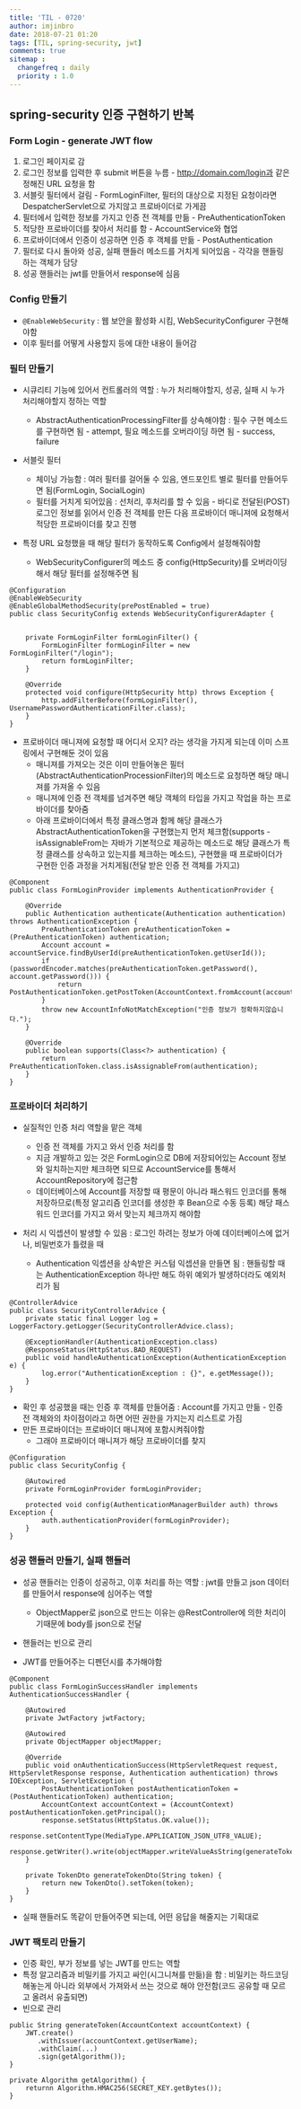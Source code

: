 ```yaml
---
title: 'TIL - 0720'
author: imjinbro
date: 2018-07-21 01:20
tags: [TIL, spring-security, jwt]
comments: true
sitemap :
  changefreq : daily
  priority : 1.0
---
```


## spring-security 인증 구현하기 반복
### Form Login - generate JWT flow
1. 로그인 페이지로 감
2. 로그인 정보를 입력한 후 submit 버튼을 누름 - http://domain.com/login과 같은 정해진 URL 요청을 함
3. 서블릿 필터에서 걸림 - FormLoginFilter, 필터의 대상으로 지정된 요청이라면 DespatcherServlet으로 가지않고 프로바이더로 가게끔
4. 필터에서 입력한 정보를 가지고 인증 전 객체를 만듦 - PreAuthenticationToken
5. 적당한 프로바이더를 찾아서 처리를 함 - AccountService와 협업
6. 프로바이더에서 인증이 성공하면 인증 후 객체를 만듦 - PostAuthentication
7. 필터로 다시 돌아와 성공, 실패 핸들러 메소드를 거치게 되어있음 - 각각을 핸들링 하는 객체가 담당
8. 성공 핸들러는 jwt를 만들어서 response에 심음

### Config 만들기
* ```@EnableWebSecurity``` : 웹 보안을 활성화 시킴,  WebSecurityConfigurer 구현해야함
* 이후 필터를 어떻게 사용할지 등에 대한 내용이 들어감
  
### 필터 만들기
* 시큐리티 기능에 있어서 컨트롤러의 역할 : 누가 처리해야할지, 성공, 실패 시 누가 처리해야할지 정하는 역할
  * AbstractAuthenticationProcessingFilter를 상속해야함 : 필수 구현 메소드를 구현하면 됨 - attempt, 필요 메소드를 오버라이딩 하면 됨 - success, failure

* 서블릿 필터
  * 체이닝 가능함 : 여러 필터를 걸어둘 수 있음, 엔드포인트 별로 필터를 만들어두면 됨(FormLogin, SocialLogin)
  * 필터를 거치게 되어있음 : 선처리, 후처리를 할 수 있음 - 바디로 전달된(POST) 로그인 정보를 읽어서 인증 전 객체를 만든 다음 프로바이더 매니져에 요청해서 적당한 프로바이더를 찾고 진행 
  
* 특정 URL 요청했을 때 해당 필터가 동작하도록 Config에서 설정해줘야함
  * WebSecurityConfigurer의 메소드 중 config(HttpSecurity)를 오버라이딩해서 해당 필터를 설정해주면 됨

~~~
@Configuration
@EnableWebSecurity
@EnableGlobalMethodSecurity(prePostEnabled = true)
public class SecurityConfig extends WebSecurityConfigurerAdapter {


    private FormLoginFilter formLoginFilter() {
        FormLoginFilter formLoginFilter = new FormLoginFilter("/login");
        return formLoginFilter;
    }

    @Override
    protected void configure(HttpSecurity http) throws Exception {
        http.addFilterBefore(formLoginFilter(), UsernamePasswordAuthenticationFilter.class);
    }
}
~~~

* 프로바이더 매니져에 요청할 때 어디서 오지? 라는 생각을 가지게 되는데 이미 스프링에서 구현해둔 것이 있음
  * 매니져를 가져오는 것은 이미 만들어놓은 필터(AbstractAuthenticationProcessionFilter)의 메소드로 요청하면 해당 매니져를 가져올 수 있음
  * 매니져에 인증 전 객체를 넘겨주면 해당 객체의 타입을 가지고 작업을 하는 프로바이더를 찾아줌
  * 아래 프로바이더에서 특정 클래스명과 함께 해당 클래스가 AbstractAuthenticationToken을 구현했는지 먼저 체크함(supports - isAssignableFrom는 자바가 기본적으로 제공하는 메소드로 해당 클래스가 특정 클래스를 상속하고 있는지를 체크하는 메소드), 구현했을 때 프로바이더가 구현한 인증 과정을 거치게됨(전달 받은 인증 전 객체를 가지고)

~~~
@Component
public class FormLoginProvider implements AuthenticationProvider {

    @Override
    public Authentication authenticate(Authentication authentication) throws AuthenticationException {
        PreAuthenticationToken preAuthenticationToken = (PreAuthenticationToken) authentication;
        Account account = accountService.findByUserId(preAuthenticationToken.getUserId());
        if (passwordEncoder.matches(preAuthenticationToken.getPassword(), account.getPassword())) {
            return PostAuthenticationToken.getPostToken(AccountContext.fromAccount(account));
        }
        throw new AccountInfoNotMatchException("인증 정보가 정확하지않습니다.");
    }

    @Override
    public boolean supports(Class<?> authentication) {
        return PreAuthenticationToken.class.isAssignableFrom(authentication);
    }
}
~~~
  
### 프로바이더 처리하기
* 실질적인 인증 처리 역할을 맡은 객체
  * 인증 전 객체를 가지고 와서 인증 처리를 함
  * 지금 개발하고 있는 것은 FormLogin으로 DB에 저장되어있는 Account 정보와 일치하는지만 체크하면 되므로 AccountService를 통해서 AccountRepository에 접근함
  * 데이터베이스에 Account를 저장할 때 평문이 아니라 패스워드 인코더를 통해 저장하므로(특정 알고리즘 인코더를 생성한 후 Bean으로 수동 등록) 해당 패스워드 인코더를 가지고 와서 맞는지 체크까지 해야함

* 처리 시 익셉션이 발생할 수 있음 : 로그인 하려는 정보가 아예 데이터베이스에 없거나, 비밀번호가 틀렸을 때
  * Authentication 익셉션을 상속받은 커스텀 익셉션을 만들면 됨 : 핸들링할 때는 AuthenticationException 하나만 해도 하위 예외가 발생하더라도 예외처리가 됨

~~~
@ControllerAdvice
public class SecurityControllerAdvice {
    private static final Logger log = LoggerFactory.getLogger(SecurityControllerAdvice.class);

    @ExceptionHandler(AuthenticationException.class)
    @ResponseStatus(HttpStatus.BAD_REQUEST)
    public void handleAuthenticationException(AuthenticationException e) {
        log.error("AuthenticationException : {}", e.getMessage());
    }
}
~~~

* 확인 후 성공했을 때는 인증 후 객체를 만들어줌 : Account를 가지고 만듦 - 인증 전 객체와의 차이점이라고 하면 어떤 권한을 가지는지 리스트로 가짐
* 만든 프로바이더는 프로바이더 매니져에 포함시켜줘야함
  * 그래야 프로바이더 매니져가 해당 프로바이더를 찾지

~~~
@Configuration
public class SecurityConfig {

    @Autowired
    private FormLoginProvider formLoginProvider;
    
    protected void config(AuthenticationManagerBuilder auth) throws Exception {
        auth.authenticationProvider(formLoginProvider);
    }
}
~~~
  
### 성공 핸들러 만들기, 실패 핸들러
* 성공 핸들러는 인증이 성공하고, 이후 처리를 하는 역할 : jwt를 만들고 json 데이터를 만들어서 response에 심어주는 역할
  * ObjectMapper로 json으로 만드는 이유는 @RestController에 의한 처리이기때문에 body를 json으로 전달

* 핸들러는 빈으로 관리
* JWT를 만들어주는 디펜던시를 추가해야함
  
~~~
@Component
public class FormLoginSuccessHandler implements AuthenticationSuccessHandler {

    @Autowired
    private JwtFactory jwtFactory;

    @Autowired
    private ObjectMapper objectMapper;

    @Override
    public void onAuthenticationSuccess(HttpServletRequest request, HttpServletResponse response, Authentication authentication) throws IOException, ServletException {
        PostAuthenticationToken postAuthenticationToken = (PostAuthenticationToken) authentication;
        AccountContext accountContext = (AccountContext) postAuthenticationToken.getPrincipal();
        response.setStatus(HttpStatus.OK.value());
        response.setContentType(MediaType.APPLICATION_JSON_UTF8_VALUE);
        response.getWriter().write(objectMapper.writeValueAsString(generateTokenDto(jwtFactory.generateToken(accountContext))));
    }

    private TokenDto generateTokenDto(String token) {
        return new TokenDto().setToken(token);
    }
}
~~~
  
* 실패 핸들러도 똑같이 만들어주면 되는데, 어떤 응답을 해줄지는 기획대로
  
### JWT 팩토리 만들기
* 인증 확인, 부가 정보를 넣는 JWT를 만드는 역할
* 특정 알고리즘과 비밀키를 가지고 싸인(시그니쳐를 만듦)을 함 : 비밀키는 하드코딩 해놓는게 아니라 외부에서 가져와서 쓰는 것으로 해야 안전함(코드 공유할 때 모르고 올려서 유출되면)
* 빈으로 관리

~~~
public String generateToken(AccountContext accountContext) {
    JWT.create()
       .withIssuer(accountContext.getUserName);
       .withClaim(...)
       .sign(getAlgorithm());
}

private Algorithm getAlgorithm() {
    returnn Algorithm.HMAC256(SECRET_KEY.getBytes());
}
~~~
